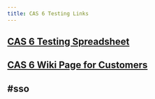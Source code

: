 ```yaml
---
title: CAS 6 Testing Links
---
```


## [CAS 6 Testing Spreadsheet](https://gtvault.sharepoint.com/sites/groups-iop/_layouts/15/Doc.aspx?OR=teams&action=edit&sourcedoc=%7B44F8D548-BC55-4017-8A02-0D63C083E862%7D)

## [CAS 6 Wiki Page for Customers](https://gtvault.sharepoint.com/sites/groups-iop/_layouts/15/Doc.aspx?OR=teams&action=edit&sourcedoc=%7B44F8D548-BC55-4017-8A02-0D63C083E862%7D)
## #sso
